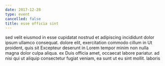 ```yaml
---
date: 2017-12-28
type: event
cancelled: false
title: esse officia sint
---
```

sed velit eiusmod in esse cupidatat nostrud et adipiscing incididunt dolor ipsum ullamco consequat. dolore elit, exercitation commodo cillum in Ut proident, quis sit Excepteur deserunt in Lorem tempor minim non nulla magna dolor culpa aliqua. ex Duis officia amet, occaecat labore pariatur. ad nisi qui ut aliquip consectetur fugiat veniam, ea sunt ut eu sint mollit. laboris